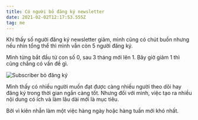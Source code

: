 ```yaml
---
title: Có người bỏ đăng ký newsletter
date: 2021-02-02T12:17:53.555Z
tag: me
---
```

Khi thấy số người đăng ký newsletter giảm, mình cũng có chút buồn nhưng nếu nhìn tổng thể thì mình vẫn còn 5 người đăng ký. 

Mình từng bắt đầu từ con số 0, sau 3 tháng mới lên 1. Bây giờ giảm 1 thì cũng chẳng có vấn đề gì.

![Subscriber bỏ đăng ký](/uploads/substack.png "Subscriber bỏ đăng ký")

Mình thấy có nhiều người muốn đạt được càng nhiều người theo dõi hay đăng ký trong thời gian ngắn càng tốt. Nhưng đối với mình, việc tạo ra nhiều nội dung có ích và làm lâu dài mới là mục tiêu.

Bởi vì kiên nhẫn làm một việc hàng ngày hoặc hàng tuần mới khó nhất.